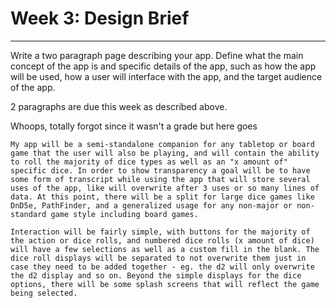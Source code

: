 # Week 3: Design Brief
---
Write a two paragraph page describing your app. Define what the main concept of the app is and specific details of the app, such as how the app will be used, how a user will interface with the app, and the target audience of the app.

2 paragraphs are due this week as described above.

Whoops, totally forgot since it wasn't a grade but here goes

    My app will be a semi-standalone companion for any tabletop or board game that the user will also be playing, and will contain the ability to roll the majority of dice types as well as an "x amount of" specific dice. In order to show transparency a goal will be to have some form of transcript while using the app that will store several uses of the app, like will overwrite after 3 uses or so many lines of data. At this point, there will be a split for large dice games like DnD5e, PathFinder, and a generalized usage for any non-major or non-standard game style including board games.

    Interaction will be fairly simple, with buttons for the majority of the action or dice rolls, and numbered dice rolls (x amount of dice) will have a few selections as well as a custom fill in the blank. The dice roll displays will be separated to not overwrite them just in case they need to be added together - eg. the d2 will only overwrite the d2 display and so on. Beyond the simple displays for the dice options, there will be some splash screens that will reflect the game being selected.